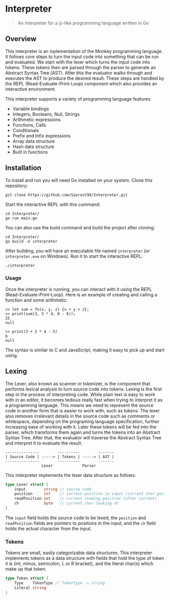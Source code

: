 # Interpreter

> An interpreter for a js-like programming language written in Go 



## Overview

This interpreter is an inplementation of the Monkey programming language.
It follows core steps to turn the input code into something that can be run and evaluated.
We start with the lexer which turns the input code into tokens.
These tokens then are parsed through the parser to generate an Abstract Syntax Tree (AST).
After this the evaluator walks through and executes the AST to produce the desired result.
These steps are handled by the REPL (Read-Evaluate-Print-Loop) component which also provides an interactive environment.

This interpreter supports a variety of programming language features:
- Variable bindings
- Integers, Booleans, Null, Strings
- Arithmetic expressions
- Functions, Calls
- Conditionals
- Prefix and Infix expressions
- Array data structure
- Hash data structure
- Built in functions



## Installation

To install and run you will need Go installed on your system. Clone this repository:
```
git clone https://github.com/SauravC99/Interpreter.git
```
Start the interactive REPL with this command:
```
cd Interpreter/
go run main.go
```
You can also use the build command and build the project after cloning:
```
cd Interpreter/
go build -o interpreter
```
After building, you will have an executable file named `interpreter` (or `interpreter.exe` on Windows). Run it to start the interactive REPL:
```
./interpreter
```


### Usage

Once the interpreter is running, you can interact with it using the REPL (Read-Evaluate-Print-Loop).
Here is an example of creating and calling a function and some arithmetic:
```
>> let sum = fn(x, y, z) {x + y + z};
>> print(sum(3, 5 * 4, 8 - 6));
25
null

>> print(3 + 2 * 4 - 5)
6
null
```
The syntax is similar to C and JavaScript, making it easy to pick up and start using.



## Lexing

The Lexer, also known as scanner or tokenizer, is the component that performs lexical analysis to turn source code into tokens.
Lexing is the first step in the process of interpreting code.
While plain text is easy to work with in an editor, it becomes tedious really fast when trying to interpret it as a programming language.
This means we need to represent the source code in another form that is easier to work with, such as tokens.
The lexer also removes irrelevant details in the source code such as comments or whitespace, depending on the programing language specification, further increasing ease of working with it.
Later these tokens will be fed into the parser, which transforms them again and turns the tokens into an Abstract Syntax Tree.
After that, the evaluator will traverse the Abstract Syntax Tree and interpret it to evaluate the result.
```
---------------        ----------        -------
| Source Code | -----> | Tokens | -----> | AST |
---------------        ----------        -------
                Lexer             Parser
```
This interpreter implements the lexer data structure as follows:
```go
type Lexer struct {
	input        string // source code
	position     int    // current position in input (current char pos)
	readPosition int    // current reading position (after current)
	ch           byte   // current char looking at
}
```
The `input` field holds the source code to be lexed, the `position` and `readPosition` fields are pointers to positions in the input, and the `ch` field holds the actual character from the input.



### Tokens

Tokens are small, easily categorizable data structures.
This interpreter implements tokens as a data structure with fields that hold the type of token it is (int, minus, semicolon, L or R bracket), and the literal char(s) which make up that token.
```go
type Token struct {
	Type    TokenType // TokenType -> string
	Literal string
}
```
